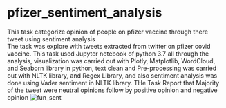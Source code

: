 # pfizer_sentiment_analysis
This task categorize opinion of people on pfizer vaccine through there tweet using sentiment analysis  
The task was explore with tweets extracted from twitter on pfizer covid vaccine.
This task used Jupyter notebook of python 3.7 all through the analysis, visualization was carried out with Plotly, Matplotlib, WordCloud, and Seaborn library in python, text clean and Pre-processing was carried out with NLTK library, and Regex Library, and also sentiment analysis was done using Vader sentiment in NLTK library.
THe Task Report that Majority of the tweet were neutral opinions follow by positive opinion and negative opinion 
![fun_sent](https://user-images.githubusercontent.com/84411373/141608008-6a47ba92-fb52-40cf-a9c6-52b9d7a5d763.png)
